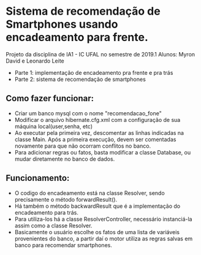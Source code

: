 # Sistema de recomendação de Smartphones usando encadeamento para frente.
Projeto da disciplina de IA1 - IC UFAL no semestre de 2019.1
Alunos: Myron David e Leonardo Leite

* Parte 1: implementação de encadeamento pra frente e pra trás
* Parte 2: sistema de recomendação de smartphones

## Como fazer funcionar:
* Criar um banco mysql com o nome "recomendacao_fone"
* Modificar o arquivo hibernate.cfg.xml com a configuração de sua máquina local(user,senha, etc)
* Ao executar pela primeira vez, descomentar as linhas indicadas na classe Main. Após a primeira execução, devem ser comentadas novamente para que não ocorram conflitos no banco.
* Para adicionar regras ou fatos, basta modificar a classe Database, ou mudar diretamente no banco de dados.

## Funcionamento:
* O codigo do encadeamento está na classe Resolver, sendo precisamente o método forwardResult(). 
* Há também o método backwardResult que é a implementação do encadeamento para trás.
* Para utiliza-los há a classe ResolverController, necessário instanciá-la assim como a classe Resolver.
* Basicamente o usuário escolhe os fatos de uma lista de variáveis provenientes do banco, a partir daí o motor utiliza as regras salvas em banco para recomendar smartphones.
